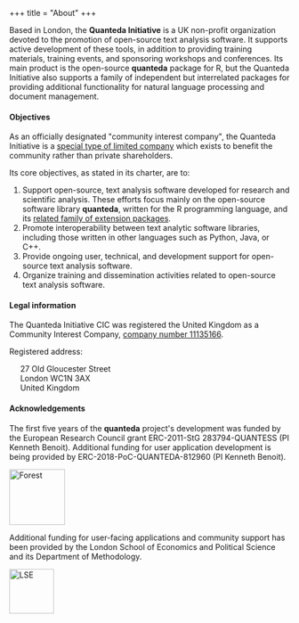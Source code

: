 +++
title = "About"
+++

Based in London, the **Quanteda Initiative** is a UK non-profit organization devoted to the promotion of open-source text analysis software. It supports active development of these tools, in addition to providing training materials, training events, and sponsoring workshops and conferences. Its main product is the open-source **quanteda** package for R, but the Quanteda Initiative also supports a family of independent but interrelated packages for providing additional functionality for natural language processing and document management.

#### Objectives

As an officially designated "community interest company", the Quanteda Initiative is a [special type of limited company](https://www.gov.uk/set-up-a-social-enterprise) which exists to benefit the community rather than private shareholders. 

Its core objectives, as stated in its charter, are to:

1. Support open-source, text analysis software developed for research and scientific analysis.  These efforts focus mainly on the open-source software library **quanteda**, written for the R programming language, and its [related family of extension packages](https://github.com/quanteda). 
2. Promote interoperability between text analytic software libraries, including those written in other languages such as Python, Java, or C++.
2. Provide ongoing user, technical, and development support for open-source text analysis software.
3. Organize training and dissemination activities related to open-source text analysis software.

#### Legal information

The Quanteda Initiative CIC was registered the United Kingdom as a Community Interest Company, [company number 11135166](https://beta.companieshouse.gov.uk/company/11135166).

Registered address:

&nbsp;&nbsp;&nbsp;&nbsp; 27 Old Gloucester Street \
&nbsp;&nbsp;&nbsp;&nbsp; London WC1N 3AX \
&nbsp;&nbsp;&nbsp;&nbsp; United Kingdom

#### Acknowledgements

<div class="row">
  <div class="span8">
    <p>The first five years of the <strong>quanteda</strong> project's development was funded by the European Research Council grant ERC-2011-StG 283794-QUANTESS (PI Kenneth Benoit).  Additional funding for user application development is being provided by ERC-2018-PoC-QUANTEDA-812960 (PI Kenneth Benoit).</p>
  </div>
  <div class="span4">
    <img src="/img/erc.png" alt="Forest" style="height:100px;">
  </div>
</div>

<div class="row">
  <div class="span8">
    <p>Additional funding for user-facing applications and community support has been provided by the London School of Economics and Political Science and its Department of Methodology.</p>
  </div>
  <div class="span4">
    <img alt="LSE" src="/img/730px-London_school_of_economics_logo_with_name.svg.png" style="height:80px;">
  </div>
</div>
